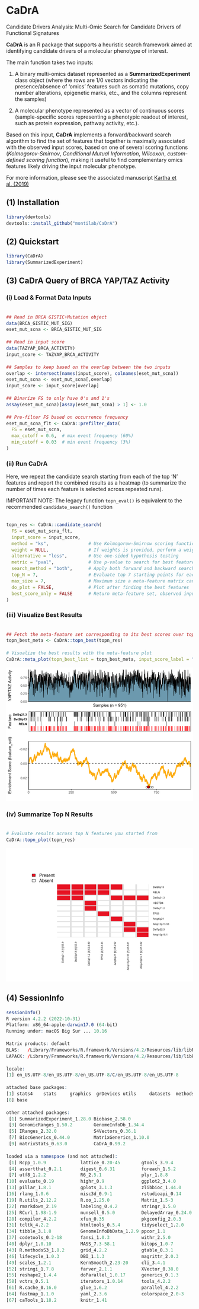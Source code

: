 CaDrA
================

<!-- README.md is generated from README.Rmd. Please edit that file -->
<!-- badges: start -->
<!-- [![R-CMD-check](https://github.com/montilab/CaDrA/workflows/R-CMD-check/badge.svg)](https://github.com/montilab/CaDrA/actions) -->
<!-- badges: end -->

Candidate Drivers Analysis: Multi-Omic Search for Candidate Drivers of
Functional Signatures

**CaDrA** is an R package that supports a heuristic search framework
aimed at identifying candidate drivers of a molecular phenotype of
interest.

The main function takes two inputs:

1)  A binary multi-omics dataset represented as a
    **SummarizedExperiment** class object (where the rows are 1/0
    vectors indicating the presence/absence of ‘omics’ features such as
    somatic mutations, copy number alterations, epigenetic marks, etc.,
    and the columns represent the samples)

2)  A molecular phenotype represented as a vector of continuous scores
    (sample-specific scores representing a phenotypic readout of
    interest, such as protein expression, pathway activity, etc.).

Based on this input, **CaDrA** implements a forward/backward search
algorithm to find the set of features that together is maximally
associated with the observed input scores, based on one of several
scoring functions (*Kolmogorov-Smirnov*, *Conditional Mutual
Information*, *Wilcoxon*, *custom-defined scoring function*), making it
useful to find complementary omics features likely driving the input
molecular phenotype.

For more information, please see the associated manuscript [Kartha et
al. (2019)](https://www.frontiersin.org/articles/10.3389/fgene.2019.00121/full)

## (1) Installation

``` r
library(devtools)
devtools::install_github("montilab/CaDrA")
```

## (2) Quickstart

``` r
library(CaDrA)
library(SummarizedExperiment)
```

## (3) CaDrA Query of BRCA YAP/TAZ Activity

### (i) Load & Format Data Inputs

``` r

## Read in BRCA GISTIC+Mutation object
data(BRCA_GISTIC_MUT_SIG)
eset_mut_scna <- BRCA_GISTIC_MUT_SIG

## Read in input score
data(TAZYAP_BRCA_ACTIVITY)
input_score <- TAZYAP_BRCA_ACTIVITY

## Samples to keep based on the overlap between the two inputs
overlap <- intersect(names(input_score), colnames(eset_mut_scna))
eset_mut_scna <- eset_mut_scna[,overlap]
input_score <- input_score[overlap]

## Binarize FS to only have 0's and 1's
assay(eset_mut_scna)[assay(eset_mut_scna) > 1] <- 1.0

## Pre-filter FS based on occurrence frequency
eset_mut_scna_flt <- CaDrA::prefilter_data(
  FS = eset_mut_scna,
  max_cutoff = 0.6,  # max event frequency (60%)
  min_cutoff = 0.03  # min event frequency (3%)
)  
```

### (ii) Run CaDrA

Here, we repeat the candidate search starting from each of the top ‘N’
features and report the combined results as a heatmap (to summarize the
number of times each feature is selected across repeated runs).

IMPORTANT NOTE: The legacy function `topn_eval()` is equivalent to the
recommended `candidate_search()` function

``` r

topn_res <- CaDrA::candidate_search(
  FS = eset_mut_scna_flt,
  input_score = input_score,
  method = "ks",               # Use Kolmogorow-Smirnow scoring function 
  weight = NULL,               # If weights is provided, perform a weighted-KS test
  alternative = "less",        # Use one-sided hypothesis testing
  metric = "pval",             # Use p-value to search for best features
  search_method = "both",      # Apply both forward and backward search
  top_N = 7,                   # Evaluate top 7 starting points for each search
  max_size = 7,                # Maximum size a meta-feature matrix can extend to
  do_plot = FALSE,             # Plot after finding the best features
  best_score_only = FALSE      # Return meta-feature set, observed input scores and calculated best score
)
```

### (iii) Visualize Best Results

``` r

## Fetch the meta-feature set corresponding to its best scores over top N features searches
topn_best_meta <- CaDrA::topn_best(topn_res)

# Visualize the best results with the meta-feature plot
CaDrA::meta_plot(topn_best_list = topn_best_meta, input_score_label = "YAP/TAZ Activity")
```

![](README_files/figure-gfm/visualize.best-1.png)<!-- -->

### (iv) Summarize Top N Results

``` r

# Evaluate results across top N features you started from
CaDrA::topn_plot(topn_res) 
```

![](README_files/figure-gfm/summarize-1.png)<!-- -->

## (4) SessionInfo

``` r
sessionInfo()
R version 4.2.2 (2022-10-31)
Platform: x86_64-apple-darwin17.0 (64-bit)
Running under: macOS Big Sur ... 10.16

Matrix products: default
BLAS:   /Library/Frameworks/R.framework/Versions/4.2/Resources/lib/libRblas.0.dylib
LAPACK: /Library/Frameworks/R.framework/Versions/4.2/Resources/lib/libRlapack.dylib

locale:
[1] en_US.UTF-8/en_US.UTF-8/en_US.UTF-8/C/en_US.UTF-8/en_US.UTF-8

attached base packages:
[1] stats4    stats     graphics  grDevices utils     datasets  methods  
[8] base     

other attached packages:
 [1] SummarizedExperiment_1.28.0 Biobase_2.58.0             
 [3] GenomicRanges_1.50.2        GenomeInfoDb_1.34.4        
 [5] IRanges_2.32.0              S4Vectors_0.36.1           
 [7] BiocGenerics_0.44.0         MatrixGenerics_1.10.0      
 [9] matrixStats_0.63.0          CaDrA_0.99.2               

loaded via a namespace (and not attached):
 [1] Rcpp_1.0.9             lattice_0.20-45        gtools_3.9.4          
 [4] assertthat_0.2.1       digest_0.6.31          foreach_1.5.2         
 [7] utf8_1.2.2             R6_2.5.1               plyr_1.8.8            
[10] evaluate_0.19          highr_0.9              ggplot2_3.4.0         
[13] pillar_1.8.1           gplots_3.1.3           zlibbioc_1.44.0       
[16] rlang_1.0.6            misc3d_0.9-1           rstudioapi_0.14       
[19] R.utils_2.12.2         R.oo_1.25.0            Matrix_1.5-3          
[22] rmarkdown_2.19         labeling_0.4.2         stringr_1.5.0         
[25] RCurl_1.98-1.9         munsell_0.5.0          DelayedArray_0.24.0   
[28] compiler_4.2.2         xfun_0.35              pkgconfig_2.0.3       
[31] tcltk_4.2.2            htmltools_0.5.4        tidyselect_1.2.0      
[34] tibble_3.1.8           GenomeInfoDbData_1.2.9 ppcor_1.1             
[37] codetools_0.2-18       fansi_1.0.3            withr_2.5.0           
[40] dplyr_1.0.10           MASS_7.3-58.1          bitops_1.0-7          
[43] R.methodsS3_1.8.2      grid_4.2.2             gtable_0.3.1          
[46] lifecycle_1.0.3        DBI_1.1.3              magrittr_2.0.3        
[49] scales_1.2.1           KernSmooth_2.23-20     cli_3.4.1             
[52] stringi_1.7.8          farver_2.1.1           XVector_0.38.0        
[55] reshape2_1.4.4         doParallel_1.0.17      generics_0.1.3        
[58] vctrs_0.5.1            iterators_1.0.14       tools_4.2.2           
[61] R.cache_0.16.0         glue_1.6.2             parallel_4.2.2        
[64] fastmap_1.1.0          yaml_2.3.6             colorspace_2.0-3      
[67] caTools_1.18.2         knitr_1.41            
```
